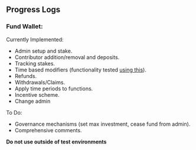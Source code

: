 ## Progress Logs

### Fund Wallet:
Currently Implemented:

* Admin setup and stake.
* Contributor addition/removal and deposits.
* Tracking stakes.
* Time based modifiers (functionality tested [using this](https://github.com/ads365/Time-Based-Modifiers)).
* Refunds.
* Withdrawals/Claims.
* Apply time periods to functions.
* Incentive scheme.
* Change admin

To Do:

* Governance mechanisms (set max investment, cease fund from admin).
* Comprehensive comments.

**Do not use outside of test environments**
